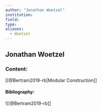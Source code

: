 ```yaml
---
author: "Jonathan Woetzel"
institution:
field:
type:
aliases:
  - Woetzel
---
```


## Jonathan Woetzel

### Content:
[[@Bertram2019-rb|Modular Construction]]

#### Bibliography:

![[@Bertram2019-rb]]